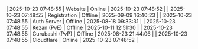 | 2025-10-23 07:48:55 | Website | Online | 2025-10-23 07:48:52 |
| 2025-10-23 07:48:55 | Registration | Offline | 2025-09-09 16:40:23 |
| 2025-10-23 07:48:55 | Auth Server | Offline | 2025-08-18 09:33:31 |
| 2025-10-23 07:48:55 | Kezan (PvE) | Offline | 2025-10-11 12:51:30 |
| 2025-10-23 07:48:55 | Gurubashi (PvP) | Offline | 2025-08-23 21:44:06 |
| 2025-10-23 07:48:55 | Cloudflare | Online | 2025-10-23 07:48:52 |
